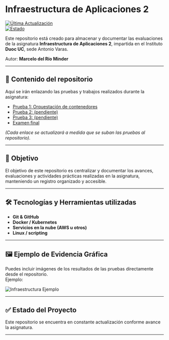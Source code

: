 # Infraestructura de Aplicaciones 2
 
[![Última Actualización](https://img.shields.io/github/last-commit/mdelrio96/Infraestructura-de-Aplicaciones-2?color=green&label=Última%20Actualización)](https://github.com/mdelrio96/Infraestructura-de-Aplicaciones-2/commits/main)  
[![Estado](https://img.shields.io/badge/Estado-En%20Desarrollo-yellow)](https://github.com/mdelrio96/Infraestructura-de-Aplicaciones-2)

Este repositorio está creado para almacenar y documentar las evaluaciones de la asignatura **Infraestructura de Aplicaciones 2**, impartida en el Instituto **Duoc UC**, sede Antonio Varas.  

Autor: **Marcelo del Río Minder**  

---

## 📂 Contenido del repositorio

Aquí se irán enlazando las pruebas y trabajos realizados durante la asignatura:

- [Prueba 1: Orquestación de contenedores](https://github.com/mdelrio96/Infraestructura-de-Aplicaciones-2/tree/main/prueba1)  
- [Prueba 2: (pendiente)](https://github.com/mdelrio96/Infraestructura-de-Aplicaciones-2/tree/main/prueba2)  
- [Prueba 3: (pendiente)](https://github.com/mdelrio96/Infraestructura-de-Aplicaciones-2/tree/main/prueba3)  
- [Examen final](https://github.com/mdelrio96/Infraestructura-de-Aplicaciones-2/tree/main/evaluacion-final)  

*(Cada enlace se actualizará a medida que se suban las pruebas al repositorio).*

---

## 📌 Objetivo

El objetivo de este repositorio es centralizar y documentar los avances, evaluaciones y actividades prácticas realizadas en la asignatura, manteniendo un registro organizado y accesible.

---

## 🛠️ Tecnologías y Herramientas utilizadas

- **Git & GitHub**  
- **Docker / Kubernetes**  
- **Servicios en la nube (AWS u otros)**  
- **Linux / scripting**  

---

## 🖼️ Ejemplo de Evidencia Gráfica

Puedes incluir imágenes de los resultados de las pruebas directamente desde el repositorio.  
Ejemplo:

![Infraestructura Ejemplo](https://github.com/mdelrio96/Infraestructura-de-Aplicaciones-2/blob/main/imagenes/infraestructura.png?raw=true)

---

## ✅ Estado del Proyecto

Este repositorio se encuentra en constante actualización conforme avance la asignatura.

---


